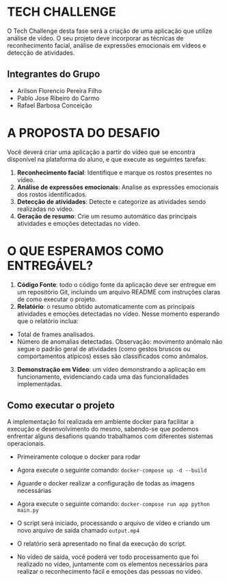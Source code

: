# TECH CHALLENGE

O Tech Challenge desta fase será a criação de uma aplicação que utilize
análise de vídeo. O seu projeto deve incorporar as técnicas de reconhecimento
facial, análise de expressões emocionais em vídeos e detecção de atividades.

## Integrantes do Grupo

- Arilson Florencio Pereira Filho
- Pablo Jose Ribeiro do Carmo
- Rafael Barbosa Conceição

# A PROPOSTA DO DESAFIO

Você deverá criar uma aplicação a partir do vídeo que se encontra
disponível na plataforma do aluno, e que execute as seguintes tarefas:

1. **Reconhecimento facial**: Identifique e marque os rostos presentes no vídeo.
2. **Análise de expressões emocionais**: Analise as expressões emocionais dos rostos identificados.
3. **Detecção de atividades**: Detecte e categorize as atividades sendo realizadas no vídeo.
4. **Geração de resumo**: Crie um resumo automático das principais atividades e emoções detectadas no vídeo.

# O QUE ESPERAMOS COMO ENTREGÁVEL?

1. **Código Fonte**: todo o código fonte da aplicação deve ser entregue em
   um repositório Git, incluindo um arquivo README com instruções
   claras de como executar o projeto.
2. **Relatório**: o resumo obtido automaticamente com as principais
   atividades e emoções detectadas no vídeo. Nesse momento
   esperando que o relatório inclua:

- Total de frames analisados.
- Número de anomalias detectadas.
  Observação: movimento anômalo não segue o padrão geral de atividades
  (como gestos bruscos ou comportamentos atípicos) esses são classificados
  como anômalos.

3. **Demonstração em Vídeo**: um vídeo demonstrando a aplicação em
   funcionamento, evidenciando cada uma das funcionalidades
   implementadas.

## Como executar o projeto

A implementação foi realizada em ambiente docker para facilitar a execução e desenvolvimento do mesmo,
sabendo-se que podemos enfrentar alguns desafions quando trabalhamos com diferentes sistemas operacionais.

- Primeiramente coloque o docker para rodar
- Agora execute o seguinte comando: `docker-compose up -d --build`
- Aguarde o docker realizar a configuração de todas as imagens necessárias
- Agora execute o seguinte comando: `docker-compose run app python main.py`
- O script será iniciado, processando o arquivo de vídeo e criando um novo arquivo de saída chamado `output.mp4`

- O relatório será apresentado no final da execução do script.
- No vídeo de saída, você poderá ver todo processamento que foi realizado no vídeo, juntamente com os elementos necessários para realizar o reconhecimento fácil e emoções das pessoas no vídeo.
